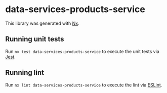 # data-services-products-service

This library was generated with [Nx](https://nx.dev).

## Running unit tests

Run `nx test data-services-products-service` to execute the unit tests via [Jest](https://jestjs.io).

## Running lint

Run `nx lint data-services-products-service` to execute the lint via [ESLint](https://eslint.org/).
